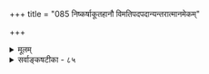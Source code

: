 +++
title = "085 निष्कर्षाकूतहानौ विमतिपदपदान्यन्तरात्मानमेकम्"

+++
<details><summary>मूलम्</summary>

निष्कर्षाकूतहानौ विमतिपदपदान्यन्तरात्मानमेकं तन्मूर्तेर्वाचकत्वादभिदधति यथा रामकृष्णादिशब्दाः ।  
सर्वेषामाप्तमुख्यैरगणि च वचसां शाश्वतेऽस्मिन् प्रतिष्ठा पाकैस्तस्याप्रतीतेर्जगति तदितरैः स्याच्च भङ्क्त्वा प्रयोगः ॥ ८५ ॥
</details>

<details><summary>सर्वाङ्कषटीका - ८५</summary>

1 

1 

जगतो ब्रह्मापृथक्सिद्धत्वसाधनस्य फलभूतं विषयमाह - निष्कर्षेत्यादि । **विमतिपदपदानि** = विवादविषयभूतानि चिदचिद्वाचीनि पदानि **निष्कर्षाकूतहानौ** = विशेषणमात्रबोधकतात्पर्याभावे सति तन्मूर्तेः **वाचकत्वात्** =परमात्मशरीरभूतचेतनाचेतनवाचकत्वात् रामकृष्णादिशब्दाः **यथा** = रामकृष्णादिशब्दवत् एकम् **अन्तरात्मानम्** = सर्वान्तर्यामिणं परमात्मानम् **अभिदधति** = वदन्ति । अत्र प्रमाणमाह - सर्वेषामि- त्यादि । **च** = किञ्च सर्वेषां **वचसाम्** = चेतनाचेतनवाचिनां सर्वेषामपि शब्दानाम् **शाश्वते** = सनातने **अस्मिन्** = भगवति **प्रतिष्ठा** =पर्यवसानम् **आप्तमुख्यैः** = परमाप्तैः महर्षिभिः **अगणि** = स्पष्टमभ्यधायि । ' वचसां वाच्यमुत्तमम्” ‘नताः स्म सर्ववचसां प्रतिष्ठा यत्र शाश्वती' इत्यादिना । 'वेदैश्च सर्वैरहमेव वेद्य : ' ( गी. 15- 15) 'सर्वे वेदा यत्रैकं भवन्ति' ( तै. आ. 3 - 21 ) इति स्पष्टवचनमपि । एवं तर्हि 'देवदत्त गामभ्याज' 

633 



इत्यादावपि देवदत्तपदं परमात्मपरं स्यात् । तथा च सर्वव्यवहारवैयाकुलीत्यत्राह - पाकैरित्यादि । **पाकाः** = बालाः अव्युत्पन्नाः । **जगति** = स्थूले जगति **तदितरैः** = महर्षिभिन्नैः **पाकैः** = पदानां पर्यवसानानभिज्ञैः अव्युत्पन्नैः **तस्य** =परमात्मपर्यन्तबोधकत्वस्य **अप्रतीतेः** = अस्फुरणात् **भङ्क्त्वा** = विभज्य अर्धभागत्यागेन **प्रयोगश्च** =प्रयोगोऽपि स्यात् । तावता पदानां भगवत्पर्यन्तबोधनशक्तिः न कुण्ठिता भवेत् ॥ 

‘शरीरम्’ इत्यादयः शब्दाः विशेषणमात्रवाचकाः । 'आत्मा' इत्यादयस्तु विशेष्यमात्रवाचकाः । एतादृशशब्दाः ‘निष्कर्षकशब्दाः' इत्युच्यते । देवमनुष्यादिशब्दास्तु तत्तच्छरीरविशिष्टशरीरि- वाचकाः । यथा 'चैत्रो देवो जातः' इत्यादौ । परं तु 'चैत्रः स्थूलो बभूव' इत्यादौ तु चैत्रादिपदं शरीरमात्रवाचि, स्थौल्यस्य शरीरमात्रनिष्ठत्वात् । तद्वत् 'चैत्रो मुक्तः' इत्यत्र चैत्रपदमात्ममात्रवाचि, शरीरस्य मुक्त्यभावात् । एतादृशपदानि निष्कर्षकतात्पर्यवन्ति भवन्ति । एतादृशतात्पर्याभावे तु विशिष्टवाचीनीति ज्ञापनाय ‘निष्कर्षाकूतहानौ' । **आकूतम्** =अभिप्रायः ॥ 

इदमत्र तात्पर्यम् - 'मनुष्योऽहम् ' ' पशुरयम्' इत्यादयो हि व्यवहारास्सर्वजनप्रसिद्धाः मनुष्यशरीरकोऽहम्, पशुशरीरकोऽयमित्याद्यर्थवर्णने तु औपचारिकत्वं स्यात् । तावतां दैनन्दिनव्यवहाराणां आपामरपण्डितं क्रियमाणानां औपचारिकत्वकल्पनं साहसमेव । जीवशरीरयोस्संबन्धः न संयोगमात्रम्, उभयोरपृथक्सिद्धत्वस्यानुभवसिद्धत्वात् । जीवेन शरीरत्यागानन्तरं तस्य द्रव्यस्य शवत्वव्यवहारस्यैव प्रामाणिकत्वात् । कैश्चित् क्रियमाणशरीरत्वव्यवहारः भूतपूर्वस्थित्याश्रयः । अपृथक्सिद्धविशेषणवाचिनां शब्दानां विशेष्यपर्यन्तबोधस्य ' खण्डो गौः ' ' मुण्डो गौः' इत्यादौ 'नीलो घटः' इत्यादौ च दर्शनात् शरीरशरीरिभावकृतमेव सामानाधिकरण्यम् ‘मनुष्योऽहम्' इत्यादौ स्वरसम् । अतश्च 'सर्वं खल्विदं ब्रह्म' इत्यादौ सर्वशरीरकत्वा- द्ब्रह्मणस्सामानाधिकरण्यनिर्देशः । अयमर्थः वेदार्थसंग्रह श्रीभाष्यश्रुतप्रकाशिकादौ विस्तरेण प्रसाधितः ॥ 

1 

परन्तु ‘अहं ब्रह्मास्मि' (बृ.3-4-10) इति सामानाधिकरण्यं त्वेवमपि दुर्निर्वहम् । अत्र 'अहं'- शब्दः खलु ब्रह्मशरीरभूतजीववाची । अतः 'मच्छरीरकं ब्रह्म' इत्यर्थो वक्तुं शक्यः । तदानीम् 'अस्मि' इति उत्तमपुरुषासांगत्यम् । ‘ब्रह्मान्तर्यामिकोऽहमस्मि' 'इत्यर्थकत्वे ब्रह्मपदस्य शरीरिवाचित्वात्, लक्षणैव वक्तव्या । ‘जीवोऽहम्’ इति ब्रह्मणोऽनुभवे 'जीवशरीरकोऽहम्' इति विवरण संगच्छेत । अत एव ' क्षेत्र चापि मां विद्धि' (गी. 13-2) इत्यत्र 'मां मदात्मकं विद्धि' इत्येव विवृतम्। आचार्यैरपि तात्पर्यचन्द्रिकायाम् 'फलितमाह मदात्मकं विद्धी' ति इत्येतावन्मात्रमुक्त्वा तूष्णीं स्थितम् । एतत्सर्वपरिशीलने इदमत्र युक्ततमं प्रतिभाति । जगद्ब्रह्मणोश्शरीरशरीरिभावोऽन्तर्यामिब्राह्मणादिसिद्धः । अत्र किं नाम शरीरत्वमित्यादिचर्चां परित्यज्य, शरीरशरीरिभावाङ्गीकारेण तयोरनुभवे कीदृशं परिवर्तनं भवतीत्यन्वेषणीयम् । 'परिदृश्यमानमिदं यथा वा जीवात्मनः शरीरं भवति, तद्वदेव जीवोऽपि परमात्मनः शरीरं भवति' इति बहुवारं श्रीभाष्यकारै- स्सदृष्टान्तं प्रादर्शि । अस्य स्थूलशरीरस्य जीवात्मापृथक्सिद्धत्वेऽपि, संसारदशायां 'अहं मनुष्यः ' इत्यादिविशिष्टव्यवहारदर्शनेऽपि, उभयोर्भेदात्, 'मम शरीरम्' इति भेदानुभवोऽपि प्रामाणिकः । कस्यचिद्योगिन आत्मानुभवदशायाम् ' अहम्' इति जीवात्मनः ज्ञानानन्दमयस्वरूपानुभववेलायां तु, शरीरं तत्र

309. 

634 

[ परमात्मनः सर्वशब्दवाच्यत्वेऽविरोधः ] 

व्युत्पत्तिर्वाचकानां स्थिरचरविषये लोकतो नेश्वरादौ 

अव्युत्पन्नार्थवृत्तिस्त्वधिपतिनयतः स्यादमुख्येति चेन्न । 

न भायादेव, आत्मस्वरूपापेक्षया शरीरस्य बाह्यपदार्थत्वात् । एवमेव परमात्मनः शरीरस्थानापन्नत्वाज्जीवस्य जीवान्तर्वर्तिपरमात्मानुभववेलायां च, 'अहं मनुष्यः' 'मम शरीरम्' इत्युभयविधानुभवयोः प्रामाणिकत्ववत्, 'परमात्मशेषभूतोऽहम्' इति प्रतीतिवत् ' अहम्' इति प्रत्यक्त्वानुभवः 'अहं ब्रह्मास्मि' इत्येवंरूप एव भाव्यः । शरीर्यनुभववेलायां शरीरस्य बाह्यत्वेन अहन्त्वम् शरीरिणमेव नूनं स्पृशेत् । अतश्च शरीरशरीरिभावः विज्ञानरूपः । ‘अहं ब्रह्मास्मि' इति तु अनुभवरूपं ज्ञानम् । ज्ञानविज्ञानयोर्विविच्य स्वरूपे ज्ञाते इदं सुज्ञ भवेत् । ज्ञानं नामानुभवः, विज्ञानं तादृशानुभवकारणविश्लेषणरूपम् । अतश्च जीवब्रह्मणोः शरीरशरीरिभावे सत्येव 'अहं ब्रह्मास्मि' इत्यनुभवस्संगच्छेत, न तु ब्रह्मातिरिक्तजीवस्याभावे । तदा हि 'केन कं पश्येत्' इत्युक्तरीत्यानुभवो न कस्यापि भवेत् । अतश्च जगद्ब्रह्मणोः शरीरशरीरिभावसत्त्वादेव 'अहं ब्रह्मास्मि' ‘अहमेवेदं सर्वम्’ इत्याद्यनुभवानां संभव इत्यवधेयम् । एवं प्रमेयस्वरूपे, तदनुगुणानुभवस्वरूपे च निर्णीते सति, शरीरलक्षणस्य कतिपयपदावापोद्वापादिना परिष्करणमत्यल्पो विषयः । आचार्याणां महता प्रयासेन शरीरशरीरिभावसाधनतात्पर्यं च सम्यगवगतं भवति । ' अहम्' इति प्रत्यक्त्वानुभवस्य परमात्मन्येव विश्रान्तिः भूमाधिकरणे (ब्र. सू. 1-3-8) स्पष्टमभिहिता द्रष्टव्या । एवमस्मिन्नेव मते 'अहं ब्रह्मास्मि' इति वर्तमानकालिकानुभवोद्गारस्सङ्गच्छते, न तु केवलाभेदवादे, केवलभेदवादे वा । अत्र श्रीशठकोपसूरेः समुदः 'कडज्ञान' इत्याद्यद्भुता दश गाथा अप्यनुसन्धेयाः ॥ ८५ ॥
</details>
